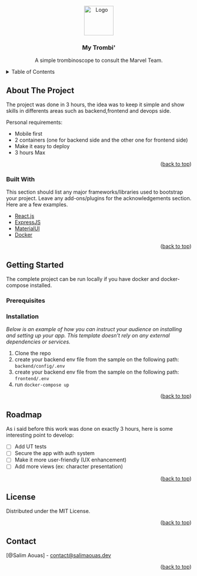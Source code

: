 <div id="top"></div>
<!-- PROJECT LOGO -->
<br />
<div align="center">
  <a href="https://github.com/othneildrew/Best-README-Template">
    <img src="https://cdn-icons.flaticon.com/png/512/2703/premium/2703414.png?token=exp=1654195610~hmac=8ee8a8f292cb3735ad66187609b9fbc8" alt="Logo" width="80" height="80">
  </a>

  <h3 align="center">My Trombi'</h3>

  <p align="center">
    A simple trombinoscope to consult the Marvel Team.
</div>



<!-- TABLE OF CONTENTS -->
<details>
  <summary>Table of Contents</summary>
  <ol>
    <li>
      <a href="#about-the-project">About The Project</a>
      <ul>
        <li><a href="#built-with">Built With</a></li>
      </ul>
    </li>
    <li>
      <a href="#getting-started">Getting Started</a>
      <ul>
        <li><a href="#prerequisites">Prerequisites</a></li>
        <li><a href="#installation">Installation</a></li>
      </ul>
    </li>
    <li><a href="#roadmap">Roadmap</a></li>
    <li><a href="#license">License</a></li>
    <li><a href="#contact">Contact</a></li>
  </ol>
</details>



<!-- ABOUT THE PROJECT -->
## About The Project
The project was done in 3 hours, the idea was to keep it simple and show skills in differents areas such as backend,frontend and devops side.

Personal requirements: 
- Mobile first
- 2 containers (one for backend side and the other one for frontend side)
- Make it easy to deploy
- 3 hours Max
<p align="right">(<a href="#top">back to top</a>)</p>



### Built With

This section should list any major frameworks/libraries used to bootstrap your project. Leave any add-ons/plugins for the acknowledgements section. Here are a few examples.

* [React.js](https://reactjs.org/)
* [ExpressJS](https://expressjs.com/)
* [MaterialUI](https://mui.com/)
* [Docker](https://www.docker.com/)

<p align="right">(<a href="#top">back to top</a>)</p>


<!-- GETTING STARTED -->
## Getting Started

The complete project can be run locally if you have docker and docker-compose installed.

### Prerequisites

### Installation

_Below is an example of how you can instruct your audience on installing and setting up your app. This template doesn't rely on any external dependencies or services._

1. Clone the repo
2. create your backend env file from the sample on the following path: `backend/config/.env`
3. create your backend env file from the sample on the following path: `frontend/.env`
4. run `docker-compose up`

<p align="right">(<a href="#top">back to top</a>)</p>

<!-- ROADMAP -->
## Roadmap

As i said before this work was done on exactly 3 hours, here is some interesting point to develop:

- [ ] Add UT tests
- [ ] Secure the app with auth system
- [ ] Make it more user-friendly (UX enhancement)
- [ ] Add more views (ex: character presentation)

<p align="right">(<a href="#top">back to top</a>)</p>

<!-- LICENSE -->
## License

Distributed under the MIT License.

<p align="right">(<a href="#top">back to top</a>)</p>

<!-- CONTACT -->
## Contact

[@Salim Aouas] - contact@salimaouas.dev

<p align="right">(<a href="#top">back to top</a>)</p>
